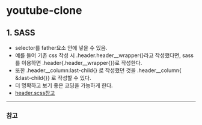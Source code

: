 # youtube-clone

## 1. SASS

- selector를 father요소 안에 넣을 수 있음.
- 예를 들어 기존 css 작성 시 .header.header\_\_wrapper{}라고 작성했다면, sass를 이용하면 .header{.header\_\_wrapper{}}로 작성한다.
- 또한 .header\_\_column:last-child{} 로 작성했던 것을 .header\_\_column{ &:last-child{}} 로 작성할 수 있다.
- 더 명확하고 보기 좋은 코딩을 가능하게 한다.
- [header.scss참고](https://github.com/yoojh9/youtube-clone/blob/styling/assets/scss/partials/header.scss)

---

### 참고
